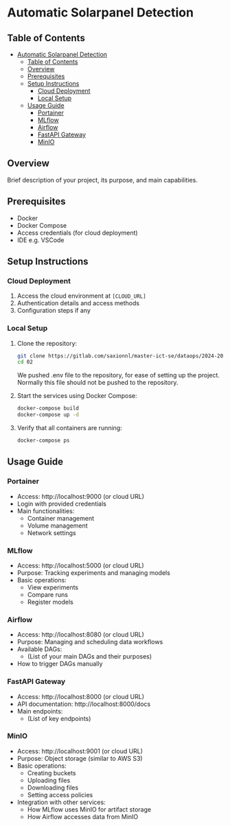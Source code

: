 # Automatic Solarpanel Detection 

## Table of Contents
- [Automatic Solarpanel Detection](#automatic-solarpanel-detection)
  - [Table of Contents](#table-of-contents)
  - [Overview](#overview)
  - [Prerequisites](#prerequisites)
  - [Setup Instructions](#setup-instructions)
    - [Cloud Deployment](#cloud-deployment)
    - [Local Setup](#local-setup)
  - [Usage Guide](#usage-guide)
    - [Portainer](#portainer)
    - [MLflow](#mlflow)
    - [Airflow](#airflow)
    - [FastAPI Gateway](#fastapi-gateway)
    - [MinIO](#minio)

## Overview
Brief description of your project, its purpose, and main capabilities.


## Prerequisites
- Docker
- Docker Compose
- Access credentials (for cloud deployment)
- IDE e.g. VSCode

## Setup Instructions

### Cloud Deployment
1. Access the cloud environment at `[CLOUD_URL]`
2. Authentication details and access methods
3. Configuration steps if any

### Local Setup
1. Clone the repository:
   ```bash
   git clone https://gitlab.com/saxionnl/master-ict-se/dataops/2024-2025/group-02/02.git
   cd 02
   ```
   We pushed .env file to the repository, for ease of setting up the project. Normally this file should not be pushed to the repository.


2. Start the services using Docker Compose:
   ```bash
   docker-compose build
   docker-compose up -d
   ```

3. Verify that all containers are running:
   ```bash
   docker-compose ps
   ```

## Usage Guide

### Portainer
- Access: http://localhost:9000 (or cloud URL)
- Login with provided credentials
- Main functionalities:
  - Container management
  - Volume management
  - Network settings

### MLflow
- Access: http://localhost:5000 (or cloud URL)
- Purpose: Tracking experiments and managing models
- Basic operations:
  - View experiments
  - Compare runs
  - Register models

### Airflow
- Access: http://localhost:8080 (or cloud URL)
- Purpose: Managing and scheduling data workflows
- Available DAGs:
  - (List of your main DAGs and their purposes)
- How to trigger DAGs manually

### FastAPI Gateway
- Access: http://localhost:8000 (or cloud URL)
- API documentation: http://localhost:8000/docs
- Main endpoints:
  - (List of key endpoints)

### MinIO
- Access: http://localhost:9001 (or cloud URL)
- Purpose: Object storage (similar to AWS S3)
- Basic operations:
  - Creating buckets
  - Uploading files
  - Downloading files
  - Setting access policies
- Integration with other services:
  - How MLflow uses MinIO for artifact storage
  - How Airflow accesses data from MinIO


